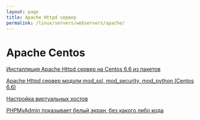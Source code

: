 ```yaml
---
layout: page
title: Apache Httpd сервер
permalink: /linux/servers/webservers/apache/
---
```



# Apache Centos

[Инсталляция Apache Httpd сервер на Centos 6.6 из пакетов](/linux/servers/webservers/apache/install/)  

[Apache Httpd сервер модули mod_ssl, mod_security, mod_python (Centos 6.6)](/linux/servers/webservers/apache/mods/)

[Настройка виртуальных хостов](/linux/servers/webservers/apache/virtual-hosts/)

[PHPMyAdmin показывает белый экран, без какого либо кода](/linux/servers/webservers/apache/phpmyadmin/)
